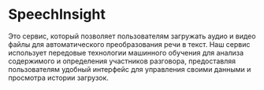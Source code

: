 # SpeechInsight
 Это сервис, который позволяет пользователям загружать аудио и видео файлы для автоматического преобразования речи в текст. Наш сервис использует передовые технологии машинного обучения для анализа содержимого и определения участников разговора, предоставляя пользователям удобный интерфейс для управления своими данными и просмотра истории загрузок.
